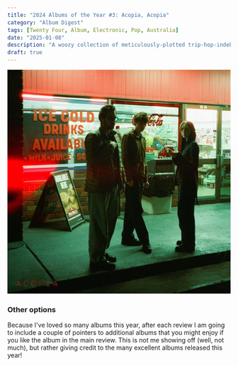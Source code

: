 ```yaml
---
title: "2024 Albums of the Year #3: Acopia, Acopia"
category: "Album Digest"
tags: [Twenty Four, Album, Electronic, Pop, Australia]
date: "2025-01-08"
description: "A woozy collection of meticulously-plotted trip-hop-indebted songs ideal for the world as it is rather than the would we might want it to be."
draft: true
---
```


![Cover of Acopia self titled album](./images/acopia-album-cover.jpg)

### Other options

Because I've loved so many albums this year, after each review I am going to include a couple of pointers to additional albums that you might enjoy if you like the album in the main review. This is not me showing off (well, not much), but rather giving credit to the many excellent albums released this year!